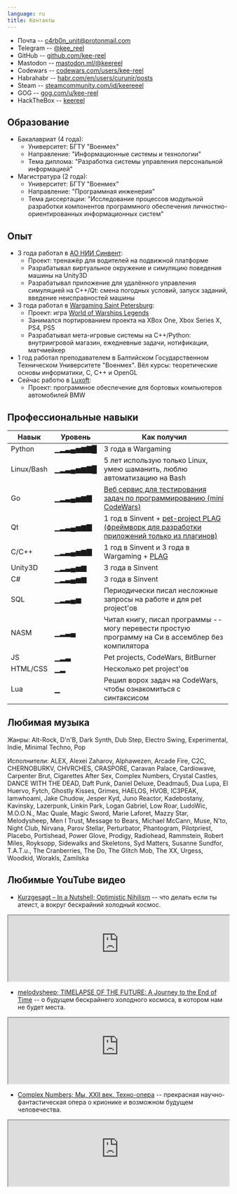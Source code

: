 ```yaml
---
language: ru
title: Контакты
---
```


* Почта -- [c4rb0n\_unit@protonmail.com](c4rb0n_unit@protonmail.com)
* Telegram -- [@kee\_reel](https://t.me/kee_reel)
* GitHub -- [github.com/kee-reel](https://github.com/kee-reel)
* Mastodon -- [mastodon.ml/@keereel](https://mastodon.ml/@keereel)
* Codewars -- [codewars.com/users/kee-reel](https://www.codewars.com/users/kee-reel)
* Habrahabr -- [habr.com/en/users/curunir/posts](https://habr.com/en/users/curunir/posts)
* Steam -- [steamcommunity.com/id/keereeel](https://steamcommunity.com/id/keereeel)
* GOG -- [gog.com/u/kee-reel](https://www.gog.com/u/kee-reel)
* HackTheBox -- [keereel](https://app.hackthebox.com/profile/1050457)

## Образование

* Бакалавриат (4 года):
    * Университет: БГТУ "Военмех"
    * Направление: "Информационные системы и технологии"
    * Тема диплома: "Разработка системы управления персональной информацией"
* Магистратура (2 года):
    * Университет: БГТУ "Военмех"
    * Направление: "Программная инженерия"
    * Тема диссертации: "Исследование процессов модульной разработки компонентов программного обеспечения личностно-ориентированных информационных систем"

## Опыт

* 3 года работал в [АО НИИ Синвент](http://sinvent.ru/):
    * Проект: тренажёр для водителей на подвижной платформе
    * Разрабатывал виртуальное окружение и симуляцию поведения машины на Unity3D
    * Разрабатывал приложение для удалённого управления симуляцией на C++/Qt: смена погодных условий, запуск заданий, введение неисправностей машины
* 3 года работал в [Wargaming Saint Petersburg](http://gotominsk.wargaming.com/en/about/our-locations/saint-petersburg/):
    * Проект: игра [World of Warships Legends](https://wowslegends.com/)
    * Занимался портированием проекта на XBox One, Xbox Series X, PS4, PS5
    * Разрабатывал мета-игровые системы на C++/Python: внутриигровой магазин, ежедневные задачи, нотификации, матчмейкер
* 1 год работал преподавателем в Балтийском Государственном Техническом Университете "Военмех". Вёл курсы: теоретические основы информатики, C, C++ и OpenGL
* Сейчас работю в [Luxoft](https://www.luxoft.com/):
    * Проект: программное обеспечение для бортовых компьютеров автомобилей BMW

## Профессиональные навыки

| Навык | Уровень | Как получил |
|-------|---------|-------------|
| Python    | ▁▂▃▄▅▆▇█ | 3 года в Wargaming |
| Linux/Bash| ▁▂▃▄▅▆▇█ | 5 лет использую только Linux, умею шаманить, люблю автоматизацию на Bash |
| Go        | ▁▂▃▄▅▆▇ | [Веб сервис для тестирования задач по программированию (mini CodeWars)](https://github.com/kee-reel/LATE) |
| Qt        | ▁▂▃▄▅▆▇ | 1 год в Sinvent + [pet-project PLAG (фреймворк для разработки приложений только из плагинов)](/plag) |
| С/C++     | ▁▂▃▄▅▆▇ | 1 год в Sinvent и 3 года в Wargaming + [PLAG](/plag) |
| Unity3D   | ▁▂▃▄▅▆ | 3 года в Sinvent |
| C#        | ▁▂▃▄▅▆ | 3 года в Sinvent |
| SQL       | ▁▂▃▄▅ | Периодически писал несложные запросы на работе и для pet project'ов |
| NASM      | ▁▂▃▄ | Читал книгу, писал программы -- могу перевести простую программу на Си в ассемблер без компилятора |
| JS        | ▁▂▃     | Pet projects, CodeWars, BitBurner    |
| HTML/CSS  | ▁▂     | Несколько pet project'ов           |
| Lua       | ▁ | Решил ворох задач на CodeWars, чтобы ознакомиться с синтаксисом |

## Любимая музыка

Жанры: Alt-Rock, D'n'B, Dark Synth, Dub Step, Electro Swing, Experimental, Indie, Minimal Techno, Pop

Исполнители: ALEX, Alexei Zaharov, Alphawezen, Arcade Fire, C2C, CHERNOBURKV, CHVRCHES, CRASPORE, Caravan Palace, Cardiowave, Carpenter Brut, Cigarettes After Sex, Complex Numbers, Crystal Castles, DANCE WITH THE DEAD, Daft Punk, Daniel Deluxe, Deadmau5, Dua Lupa, El Huervo, Fytch, Ghostly Kisses, Grimes, HAELOS, HVOB, IC3PEAK, Iamwhoami, Jake Chudow, Jesper Kyd, Juno Reactor, Kadebostany, Kavinsky, Lazerpunk, Linkin Park, Logan Gabriel, Low Roar, LudoWic, M.O.O.N., Mac Quale, Magic Sword, Marie Laforet, Mazzy Star, Melodysheep, Men I Trust, Message to Bears, Michael McCann, Muse, N'to, Night Club, Nirvana, Parov Stellar, Perturbator, Phantogram, Pilotpriest, Placebo, Portishead, Power Glove, Prodigy, Radiohead, Rammstein, Robert Miles, Royksopp, Sidewalks and Skeletons, Syd Matters, Susanne Sundfor, T.A.T.u., The Cranberries, The Do, The Glitch Mob, The XX, Urgess, Woodkid, Worakls, Zamilska

## Любимые YouTube видео

* [Kurzgesagt – In a Nutshell; Optimistic Nihilism](https://www.youtube.com/watch?v=MBRqu0YOH14) -- что делать если ты атеист, а вокруг бескрайний холодный космос.

<iframe width="100%" src="https://www.youtube-nocookie.com/embed/MBRqu0YOH14"></iframe>

* [melodysheep; TIMELAPSE OF THE FUTURE: A Journey to the End of Time](https://youtu.be/uD4izuDMUQA) -- о будущем бескрайнего холодного космоса, в котором нам не будет места.

<iframe width="100%" src="https://www.youtube-nocookie.com/embed/uD4izuDMUQA"></iframe>

* [Complex Numbers; Мы, XXII век. Техно-опера](https://youtu.be/YrXk2buqsgg) -- прекрасная научно-фантастическая опера о крионике и возможном будущем человечества.

<iframe width="100%" src="https://www.youtube-nocookie.com/embed/YrXk2buqsgg"></iframe>
